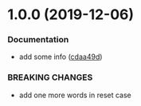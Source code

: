 # 1.0.0 (2019-12-06)


### Documentation

* add some info ([cdaa49d](https://github.com/su-chang/git-demo/commit/cdaa49d8901a836bf374fa9002d606463d398c3e))


### BREAKING CHANGES

* add one more words in reset case



